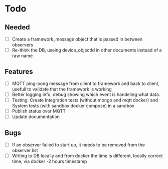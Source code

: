 # Todo

## Needed
- [ ] Create a framework_message object that is passed in between observers
- [ ] Re-think the DB, useing device_objectId in other documents instead of a raw name

## Features
-  [ ] MQTT ping-pong message from client to framework and back to client, usefull to validate that the framework is working
-  [ ] Better logging info, debug showing which event is handeling what data.
-  [ ] Testing: Create Integration tests (without mongo and mqtt docker) and System tests (with sandbox docker compose) in a sandbox
-  [ ] Publish status over MQTT
-  [ ] Update documentation

## Bugs 
-  [ ] If an observer failed to start up, it needs to be removed from the observer list
-  [ ] Writing to DB locally and from docker the time is different, locally correct time, via docker -2 hours timestamp